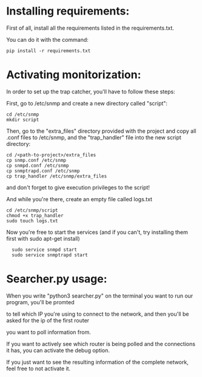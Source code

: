 # Installing requirements:

First of all, install all the requirements listed in the requirements.txt. 

You can do it with the command: 
```shell
pip install -r requirements.txt
```

# Activating monitorization: 
 
In order to set up the trap catcher, you'll have to follow these steps:
  
First, go to /etc/snmp and create a new directory called "script":
```shell
cd /etc/snmp
mkdir script
```

Then, go to the "extra_files" directory provided with the project and copy 
all .conf files to /etc/snmp, and the "trap_handler" file 
into the new script directory:
```shell
cd /<path-to-project>/extra_files
cp snmp.conf /etc/snmp
cp snmpd.conf /etc/snmp
cp snmptrapd.conf /etc/snmp
cp trap_handler /etc/snmp/extra_files
```
  
and don't forget to give execution privileges to the script! 
  
And while you're there, create an empty file called logs.txt
```shell
cd /etc/snmp/script
chmod +x trap_handler
sudo touch logs.txt
```

Now you're free to start the services (and if you can't, try installing them first with sudo apt-get install)
```shell
  sudo service snmpd start
  sudo service snmptrapd start
```

# Searcher.py usage:
  When you write "python3 searcher.py" on the terminal you want to run our program, you'll be promted 
  
  to tell which IP you're using to connect to the network, and then you'll be asked for the ip of the first router
  
  you want to poll information from. 

  
  If you want to actively see which router is being polled and the connections it has, you can activate the debug option. 
  
  If you just want to see the resulting information of the complete network, feel free to not   activate it.
